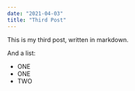 ```yaml
---
date: "2021-04-03"
title: "Third Post"
---
```


This is my third post, written in markdown.

And a list:

- ONE
- ONE
- TWO

